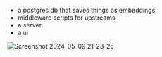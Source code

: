 - a postgres db that saves things as embeddings
- middleware scripts for upstreams
- a server
- a ui

![Screenshot 2024-05-09 21-23-25](https://github.com/bramses/commonbase-prototype/assets/3282661/446f4630-0282-4667-a116-4b494ea4d778)
